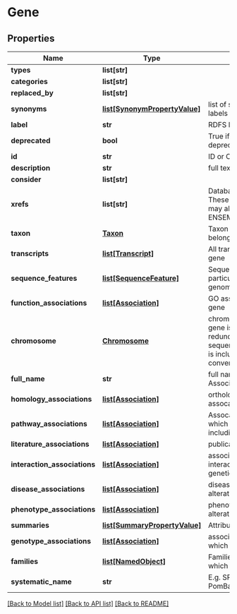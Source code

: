 # Gene

## Properties
Name | Type | Description | Notes
------------ | ------------- | ------------- | -------------
**types** | **list[str]** |  | [optional] 
**categories** | **list[str]** |  | [optional] 
**replaced_by** | **list[str]** |  | [optional] 
**synonyms** | [**list[SynonymPropertyValue]**](SynonymPropertyValue.md) | list of synonyms or alternate labels | [optional] 
**label** | **str** | RDFS Label | [optional] 
**deprecated** | **bool** | True if the node is deprecated/obsoleted. | [optional] 
**id** | **str** | ID or CURIE e.g. MGI:1201606 | [optional] 
**description** | **str** | full text description | [optional] 
**consider** | **list[str]** |  | [optional] 
**xrefs** | **list[str]** | Database cross-references. These are usually CURIEs, but may also be URLs. E.g. ENSEMBL:ENSG00000099940  | [optional] 
**taxon** | [**Taxon**](Taxon.md) | Taxon to which the object belongs | [optional] 
**transcripts** | [**list[Transcript]**](Transcript.md) | All transcripts belonging to this gene | [optional] 
**sequence_features** | [**list[SequenceFeature]**](SequenceFeature.md) | Sequence feature representing particular instance on a genome | [optional] 
**function_associations** | [**list[Association]**](Association.md) | GO assocations for wild type gene | [optional] 
**chromosome** | [**Chromosome**](Chromosome.md) | chromosome on which this gene is located. This may be redundant with information in sequence_feature objects but is included here for convenience | [optional] 
**full_name** | **str** | full name, e.g. Synaptosome Associated Protein 29 | [optional] 
**homology_associations** | [**list[Association]**](Association.md) | orthology and paralogy assocations for this gene | [optional] 
**pathway_associations** | [**list[Association]**](Association.md) | Assocations to pathways in which this gene is involved, including LEGO models | [optional] 
**literature_associations** | [**list[Association]**](Association.md) | publications for this gene | [optional] 
**interaction_associations** | [**list[Association]**](Association.md) | associations to genes that interact (may be physical or genetic) | [optional] 
**disease_associations** | [**list[Association]**](Association.md) | diseases associated with alterations of gene | [optional] 
**phenotype_associations** | [**list[Association]**](Association.md) | phenotypes associated with alterations of gene | [optional] 
**summaries** | [**list[SummaryPropertyValue]**](SummaryPropertyValue.md) | Attributed textual summaries | [optional] 
**genotype_associations** | [**list[Association]**](Association.md) | associations to genotypes in which this gene is altered | [optional] 
**families** | [**list[NamedObject]**](NamedObject.md) | Families, superfamilies etc to which these gene belongs | [optional] 
**systematic_name** | **str** | E.g. SPBC428.08c for clr4 in PomBase | [optional] 

[[Back to Model list]](../README.md#documentation-for-models) [[Back to API list]](../README.md#documentation-for-api-endpoints) [[Back to README]](../README.md)


